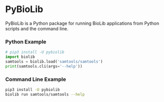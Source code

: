 # PyBioLib

PyBioLib is a Python package for running BioLib applications from Python scripts and the command line.

### Python Example
```python
# pip3 install -U pybiolib
import biolib
samtools = biolib.load('samtools/samtools')
print(samtools.cli(args='--help'))
```

### Command Line Example
```bash
pip3 install -U pybiolib
biolib run samtools/samtools --help
```

